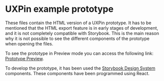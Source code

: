 # UXPin example prototype

These files contain the HTML version of a UXPin prototype. It has to be mentioned that the HTML export feature is in early stages of development, and it is not completely compatible with Storybook. This is the main reason why it is not possible to see the different components of the prototype when opening the files.

To see the prototype in Preview mode you can access the following link: [Prototype Preview](https://preview.uxpin.com/8e1524537052013574bab19708dfba7f29caf49c#/pages/143356052).

To develop the prototype, it has been used the [Storybook Design System](https://storybook-design-system.netlify.app) components. These components have been programmed using React.